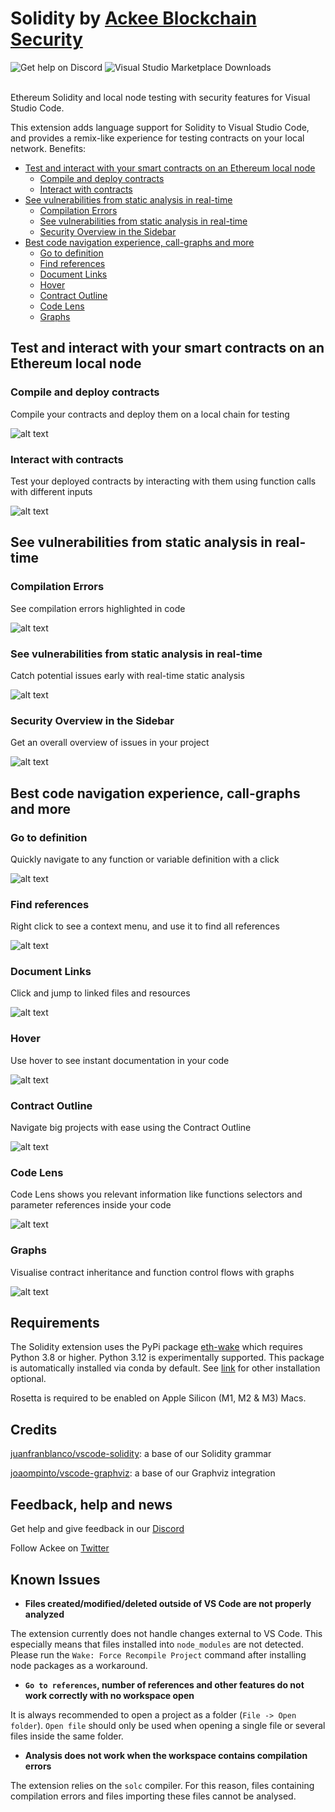 # Solidity by [Ackee Blockchain Security](https://ackee.xyz)

<picture>
  <source
    media="(prefers-color-scheme: dark)"
    srcset="https://img.shields.io/discord/867746290678104064?colorA=21262d&colorB=0000FF&style=flat">
  <img
    src="https://img.shields.io/discord/867746290678104064?colorA=f6f8fa&colorB=0000FF&style=flat"
    alt="Get help on Discord">
</picture>

<picture>
  <source
    media="(prefers-color-scheme: dark)"
    srcset="https://img.shields.io/visual-studio-marketplace/d/AckeeBlockchain.tools-for-solidity?colorA=21262d&colorB=0000FF&style=flat">
  <img
    src="https://img.shields.io/visual-studio-marketplace/d/AckeeBlockchain.tools-for-solidity?colorA=f6f8fa&colorB=0000FF&style=flat"
    alt="Visual Studio Marketplace Downloads">
</picture><br></br>

Ethereum Solidity and local node testing with security features for Visual Studio Code.

This extension adds language support for Solidity to Visual Studio Code, and provides a remix-like experience for testing contracts on your local network.
Benefits:
- [Test and interact with your smart contracts on an Ethereum local node](#test-and-interact-with-your-smart-contracts-on-an-ethereum-local-node)
  - [Compile and deploy contracts](#compile-and-deploy-contracts)
  - [Interact with contracts](#interact-with-contracts)
- [See vulnerabilities from static analysis in real-time](#see-vulnerabilities-from-static-analysis-in-real-time)
  - [Compilation Errors](#compilation-errors)
  - [See vulnerabilities from static analysis in real-time](#see-vulnerabilities-from-static-analysis-in-real-time-1)
  - [Security Overview in the Sidebar](#security-overview-in-the-sidebar)
- [Best code navigation experience, call-graphs and more](#best-code-navigation-experience-call-graphs-and-more)
  - [Go to definition](#go-to-definition)
  - [Find references](#find-references)
  - [Document Links](#document-links)
  - [Hover](#hover)
  - [Contract Outline](#contract-outline)
  - [Code Lens](#code-lens)
  - [Graphs](#graphs)

## Test and interact with your smart contracts on an Ethereum local node

### Compile and deploy contracts

Compile your contracts and deploy them on a local chain for testing

![alt text](images/readme/sake/1-compile-deploy.gif)


### Interact with contracts

Test your deployed contracts by interacting with them using function calls with different inputs

![alt text](images/readme/sake/2-interact.gif)

## See vulnerabilities from static analysis in real-time

### Compilation Errors

See compilation errors highlighted in code

![alt text](images/readme/diagnostics/1-compilation-errors.gif)

### See vulnerabilities from static analysis in real-time

Catch potential issues early with real-time static analysis

![alt text](images/readme/diagnostics/2-realtime-detectors.gif)

### Security Overview in the Sidebar

Get an overall overview of issues in your project

![alt text](images/readme/diagnostics/3-sidebar-overview.gif)

## Best code navigation experience, call-graphs and more

### Go to definition

Quickly navigate to any function or variable definition with a click

![alt text](images/readme/development/go_to_definition.gif)

### Find references

Right click to see a context menu, and use it to find all references

![alt text](images/readme/development/references.gif)

### Document Links

Click and jump to linked files and resources

![alt text](images/readme/development/document_links.gif)

### Hover

Use hover to see instant documentation in your code

![alt text](images/readme/development/hover.gif)

### Contract Outline

Navigate big projects with ease using the Contract Outline

![alt text](images/readme/development/outline.gif)

### Code Lens

Code Lens shows you relevant information like functions selectors and parameter references inside your code

![alt text](images/readme/development/codelens.gif)

### Graphs

Visualise contract inheritance and function control flows with graphs

![alt text](images/readme/development/graph.gif)


## Requirements

The Solidity extension uses the PyPi package [eth-wake](https://pypi.org/project/eth-wake/) which requires Python 3.8 or higher. Python 3.12 is experimentally supported. This package is automatically installed via conda by default. See [link](https://ackee.xyz/solidity/docs/installation) for other installation optional.

Rosetta is required to be enabled on Apple Silicon (M1, M2 & M3) Macs.

## Credits
[juanfranblanco/vscode-solidity](https://github.com/juanfranblanco/vscode-solidity/blob/master/syntaxes/solidity.json): a base of our Solidity grammar

[joaompinto/vscode-graphviz](https://github.com/joaompinto/vscode-graphviz): a base of our Graphviz integration


## Feedback, help and news
Get help and give feedback in our [Discord](https://discord.gg/x7qXXnGCsa)

Follow Ackee on [Twitter](https://twitter.com/AckeeBlockchain)


## Known Issues

- **Files created/modified/deleted outside of VS Code are not properly analyzed**

The extension currently does not handle changes external to VS Code. This especially means that files installed into `node_modules` are not detected. Please run the `Wake: Force Recompile Project` command after installing node packages as a workaround.

- **`Go to references`, number of references and other features do not work correctly with no workspace open**

It is always recommended to open a project as a folder (`File -> Open folder`). `Open file` should only be used when opening a single file or several files inside the same folder.

- **Analysis does not work when the workspace contains compilation errors**

The extension relies on the `solc` compiler. For this reason, files containing compilation errors and files importing these files cannot be analysed.
